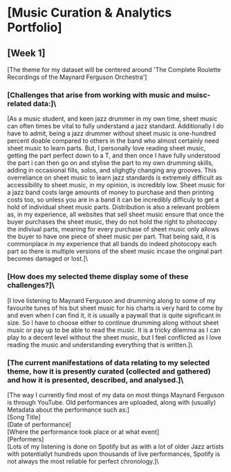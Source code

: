 # \[Music Curation & Analytics Portfolio\]
## \[Week 1\]
\[The theme for my dataset will be centered around 'The Complete Roulette Recordings of the Maynard Ferguson Orchestra'\]

### \[Challenges that arise from working with music and muisc-related data:]\

\[As a music student, and keen jazz drummer in my own time, sheet music can often times be vital to fully understand a jazz standard. Additionally I do have to admit, being a jazz drummer without sheet music is one-hundred percent doable compared to others in the band who almost certainly need sheet music to learn parts. But, I personally love reading sheet music, getting the part perfect down to a T, and then once I have fully understood the part i can then go on and stylise the part to my own drumming skills, adding in occasional fills, solos, and slighgtly changing any grooves. This overreliance on sheet music to learn jazz standards is extremely difficult as accessibility to sheet music, in my opinion, is incredibly low. Sheet music for a jazz band costs large amounts of money to purchase and then printing costs too, so unless you are in a band it can be incredibly difficuly to get a hold of individual sheet music parts. Distribution is also a relevant problem as, in my experience, all websites that sell sheet music ensure that once the buyer purchases the sheet music, they do not hold the right to photocopy the indiviual parts, meaning for every purchase of sheet music only allows the buyer to have one piece of sheet music per part. That being said, it is commonplace in my experience that all bands do indeed photocopy each part so there is multiple versions of the sheet music incase the original part becomes damaged or lost.]\

### \[How does my selected theme display some of these challenges?]\

\[I love listening to Maynard Ferguson and drumming along to some of my favourite tunes of his but sheet music for his charts is very hard to come by and even when I can find it, it is usually a paywall that is quite significant in size. So I have to choose either to continue drumming along without sheet music or pay up to be able to read the music. It is a tricky dilemma as I can play to a decent level without the sheet music, but I feel conflicted as I love reading the music and understanding everything that is written.]\

### \[The current manifestations of data relating to my selected theme, how it is presently curated (collected and gathered) and how it is presented, described, and analysed.]\

\[The way I currently find most of my data on most things Maynard Ferguson is through YouTube. Old performances are uploaded, along with (usually) Metadata about the performance such as:]\
\[Song Title]\
\[Date of performance]\
\[Where the performance took place or at what event]\
\[Performers]\
\[Lots of my listening is done on Spotify but as with a lot of older Jazz artists with potentiallyt hundreds upon thousands of live performances, Spotify is not always the most reliable for perfect chronology.]\
